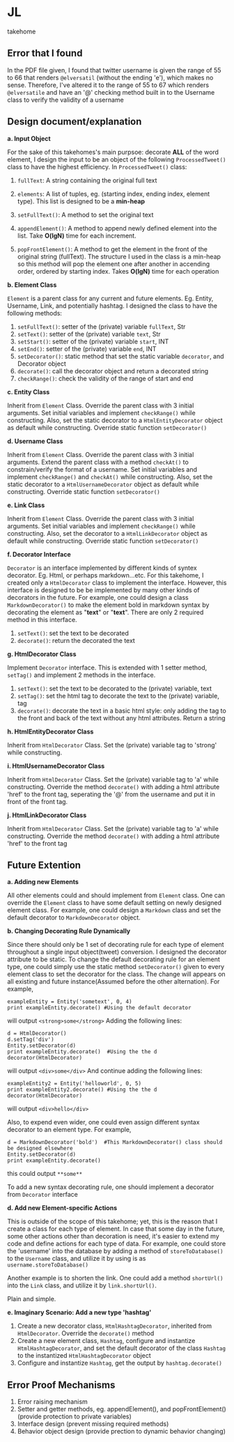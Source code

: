 # JL
takehome


## Error that I found

In the PDF file given, I found that twitter username is given the range of 55 to 66 that renders `@elversatil` (without the ending 'e'), which makes no sense. Therefore, I've altered it to the range of 55 to 67 which renders `@elversatile` and have an '@' checking method built in to the Username class to verify the validity of a username

## Design document/explanation
**a. Input Object**

For the sake of this takehomes's main purpsoe: decorate **ALL** of the word element, I design the input to be an object of the following `ProcessedTweet()` class to have the highest efficiency. In `ProcessedTweet()` class:

1. `fullText`: A string containing the original full text
2. `elements`: A list of tuples, eg. (starting index, ending index, element type). This list is designed to be a **min-heap**

3. `setFullText()`: A method to set the original text
4. `appendElement()`: A method to append newly defined element into the list. Take **O(lgN)** time for each increment. 
5. `popFrontElement()`: A method to get the element in the front of the original string (fullText).  The structure I used in the class is a min-heap so this method will pop the element one after another in accending order, ordered by starting index. Takes **O(lgN)** time for each operation


**b. Element Class**

`Element` is a parent class for any current and future elements. Eg. Entity, Username, Link, and potentially hashtag. I designed the class to have the following methods:

1. `setFullText()`: setter of the (private) variable `fullText`, Str
2. `setText()`: setter of the (private) variable `text`, Str
3. `setStart()`: setter of the (private) variable `start`, INT
4. `setEnd()`: setter of the (private) variable `end`, INT
5. `setDecorator()`: static method that set the static variable `decorator`, and Decorator object
6. `decorate()`: call the decorator object and return a decorated string
7. `checkRange()`: check the validity of the range of start and end


**c. Entity Class**

Inherit from `Element` Class. Override the parent class with 3 initial arguments. Set initial variables and implement `checkRange()` while constructing. Also, set the static decorator to a `HtmlEntityDecorator` object as default while constructing. Override static function `setDecorator()`


**d. Username Class**

Inherit from `Element` Class. Override the parent class with 3 initial arguments. Extend the parent class with a method `checkAt()` to constrain/verify the format of a username. Set initial variables and implement `checkRange()` and `checkAt()` while constructing. Also, set the static decorator to a `HtmlUsernameDecorator` object as default while constructing. Override static function `setDecorator()`


**e. Link Class**
	
Inherit from `Element` Class. Override the parent class with 3 initial arguments. Set initial variables and implement `checkRange()` while constructing. Also, set the decorator to a `HtmlLinkDecorator` object as default while constructing. Override static function `setDecorator()`


**f. Decorator Interface**

`Decorator` is an interface implemented by different kinds of syntex decorator. Eg. Html, or perhaps markdown...etc. For this takehome, I created only a `HtmlDecorator` class to implement the interface. However, this interface is designed to be be implemented by many other kinds of decorators in the future. For example, one could design a class `MarkdownDecorator()` to make the element bold in markdown syntax by decorating the element as "**text**" or "__text__". There are only 2 required method in this interface.

1. `setText()`: set the text to be decorated
2. `decorate()`: return the decorated the text

**g. HtmlDecorator Class**

Implement `Decorator` interface. This is extended with 1 setter method, `setTag()` and implement 2 methods in the interface.

1. `setText()`: set the text to be decorated to the (private) variable, text
2. `setTag()`: set the html tag to decorate the text to the (private) variable, tag
3. `decorate()`: decorate the text in a basic html style: only adding the tag to the front and back of the text without any html attributes. Return a string


**h. HtmlEntityDecorator Class**

Inherit from `HtmlDecorator` Class. Set the (private) variable tag to 'strong' while constructing.

**i. HtmlUsernameDecorator Class**

Inherit from `HtmlDecorator` Class. Set the (private) variable tag to 'a' while constructing. Override the method `decorate()` with adding a html attribute 'href' to the front tag, seperating the '@' from the username and put it in front of the front tag.

**j. HtmlLinkDecorator Class**

Inherit from `HtmlDecorator` Class. Set the (private) variable tag to 'a' while constructing. Override the method `decorate()` with adding a html attribute 'href' to the front tag


## Future Extention 

**a. Adding new Elements**

All other elements could and should implement from `Element` class. One can override the `Element` class to have some default setting on newly designed element class. For example, one could design a `Markdown` class and set the default decorator to `MarkdownDecorator` object.


**b. Changing Decorating Rule Dynamically**

Since there should only be 1 set of decorating rule for each type of element throughout a single input object(tweet) conversion. I designed the decorator attribute to be static. To change the default decorating rule for an element type, one could simply use the static method `setDecorator()` given to every element class to set the decorator for the class. The change will appears on all existing and future instance(Assumed before the other alternation). For example,

```
exampleEntity = Entity('sometext', 0, 4)
print exampleEntity.decorate() #Using the default decorator
```
will output `<strong>some</strong>`
Adding the following lines:

```
d = HtmlDecorator()
d.setTag('div')
Entity.setDecorator(d)
print exampleEntity.decorate()  #Using the the d decorator(HtmlDecorator)
```

will output `<div>some</div>`
And continue adding the following lines:

```
exampleEntity2 = Entity('helloworld', 0, 5)
print exampleEntity2.decorate() #Using the the d decorator(HtmlDecorator)
```

will output `<div>hello</div>`

Also, to expend even wider, one could even assign different syntax decorator to an element type. For example,


```
d = MarkdownDecorator('bold')  #This MarkdownDecorator() class should be designed elsewhere
Entity.setDecorator(d)
print exampleEntity.decorate()
```

this could output `**some**`
	

To add a new syntax decorating rule, one should implement a decorator from `Decorator` interface


**d. Add new Element-specific Actions**

This is outside of the scope of this takehome; yet, this is the reason that I create a class for each type of element. In case that some day in the future, some other actions other than decoration is need, it's easier to extend my code and define actions for each type of data. For example, one could store the 'username' into the database by adding a method of `storeToDatabase()` to the `Username` class, and utilize it by using is as `username.storeToDatabase()` 

Another example is to shorten the link. One could add a method `shortUrl()` into the `Link` class, and utilize it by `link.shortUrl()`.

Plain and simple.

**e. Imaginary Scenario: Add a new type 'hashtag'**

1. Create a new decorator class, `HtmlHashtagDecorator`, inherited from `HtmlDecorator`. Override the `decorate()` method
2. Create a new element class, `Hashtag`, configure and instantize `HtmlHashtagDecorator`, and set the default decorator of the class `Hashtag` to the instantized `HtmlHashtagDecorator` object
3. Configure and instantize `Hashtag`, get the output by `hashtag.decorate()`


## Error Proof Mechanisms

1. Error raising mechanism
2. Setter and getter methods, eg. appendElement(), and popFrontElement() (provide protection to private variables)
3. Interface design (prevent missing required methods)
4. Behavior object design (provide prection to dynamic behavior changing)




